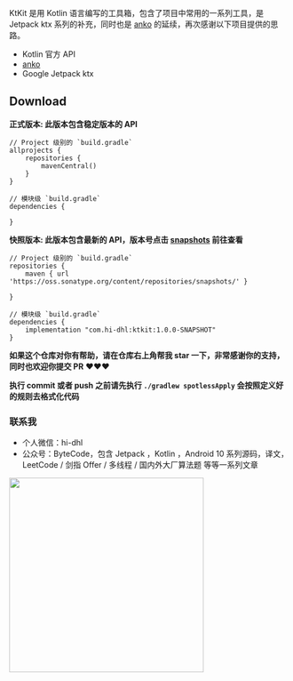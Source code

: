 KtKit 是用 Kotlin 语言编写的工具箱，包含了项目中常用的一系列工具，是 Jetpack ktx 系列的补充，同时也是 [anko](https://github.com/Kotlin/anko) 的延续，再次感谢以下项目提供的思路。

* Kotlin 官方 API
* [anko](https://github.com/Kotlin/anko)
* Google Jetpack ktx

## Download

**正式版本: 此版本包含稳定版本的 API**

```
// Project 级别的 `build.gradle`
allprojects {
    repositories {
        mavenCentral()
    }
}

// 模块级 `build.gradle`
dependencies {
    
}
```

**快照版本: 此版本包含最新的 API，版本号点击 [snapshots](https://oss.sonatype.org/content/repositories/snapshots/com/hi-dhl/ktkit/) 前往查看**

```
// Project 级别的 `build.gradle`
repositories {
    maven { url 'https://oss.sonatype.org/content/repositories/snapshots/' }

}

// 模块级 `build.gradle`
dependencies {
    implementation "com.hi-dhl:ktkit:1.0.0-SNAPSHOT"
}
```

**如果这个仓库对你有帮助，请在仓库右上角帮我 star 一下，非常感谢你的支持，同时也欢迎你提交 PR**  ❤️❤️❤️


**执行 commit 或者 push 之前请先执行 `./gradlew spotlessApply`  会按照定义好的规则去格式化代码**

### 联系我

* 个人微信：hi-dhl
* 公众号：ByteCode，包含 Jetpack ，Kotlin ，Android 10 系列源码，译文，LeetCode / 剑指 Offer / 多线程 / 国内外大厂算法题 等等一系列文章

<img src='http://cdn.51git.cn/2020-10-20-151047.png' width = 350px/>



